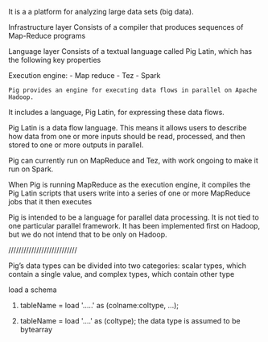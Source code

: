 
It is a a platform for analyzing large data sets (big data).

Infrastructure layer 
  Consists of a compiler that produces sequences of Map-Reduce programs
  
 Language layer 
  Consists of a textual language called Pig Latin, which has the following key properties
  
  Execution engine:
    - Map reduce
    - Tez
    - Spark
    
    
    Pig provides an engine for executing data flows in parallel on Apache Hadoop.
It includes a language, Pig Latin, for expressing these data flows.


Pig Latin is a data flow language. This means it allows users to describe    
how data from one or more inputs should be read, processed, and then
stored to one or more outputs in parallel.


Pig can currently run on MapReduce and Tez, with work ongoing to make it run on Spark.


When Pig is running MapReduce as the execution engine, it compiles the Pig Latin scripts 
that users write into a series of one or more MapReduce jobs that it then executes


Pig is intended to be a language for parallel data processing. It is not tied to one particular parallel framework. 
It has been implemented first on Hadoop, but we do not intend that to be only on Hadoop.


///////////////////////////

Pig’s data types can be divided into two categories: scalar types, which contain a single value, and complex types, 
which contain other type


load a schema

1) tableName = load '.....' as
    (colname:coltype, ...);

2) tableName = load '....' as (coltype);
the data type is assumed to be bytearray
